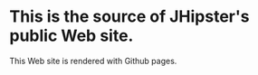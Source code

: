 This is the source of JHipster's public Web site.
=======

This Web site is rendered with Github pages.
